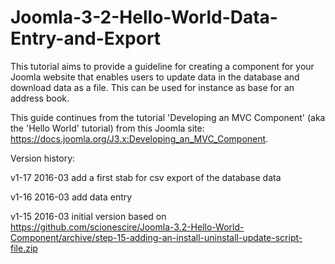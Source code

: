 # Joomla-3-2-Hello-World-Data-Entry-and-Export
This tutorial aims to provide a guideline for creating a component for your Joomla website that enables users to update data in the database and download data as a file. This can be used for instance as base for an address book.

This guide continues from the tutorial 'Developing an MVC Component' (aka the 'Hello World' tutorial) from this Joomla site: https://docs.joomla.org/J3.x:Developing_an_MVC_Component.


Version history:

v1-17 2016-03	add a first stab for csv export of the database data

v1-16 2016-03	add data entry

v1-15 2016-03	initial version based on https://github.com/scionescire/Joomla-3.2-Hello-World-Component/archive/step-15-adding-an-install-uninstall-update-script-file.zip